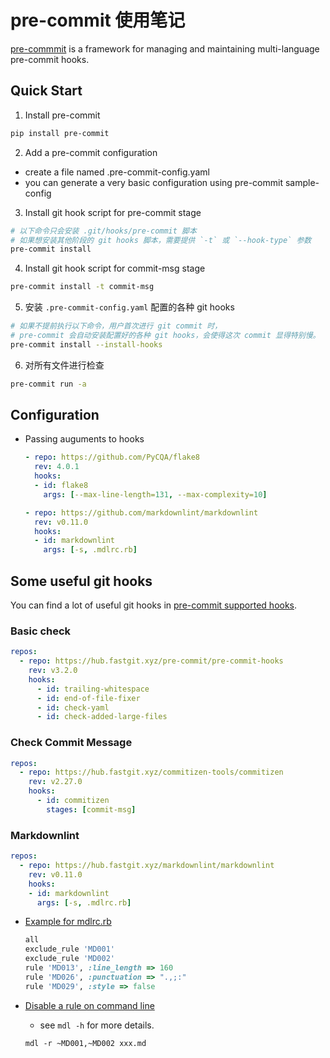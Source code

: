 # pre-commit 使用笔记

[pre-commmit][1] is a framework for managing and maintaining multi-language pre-commit hooks.

## Quick Start

1. Install pre-commit

  ```bash
  pip install pre-commit
  ```

2. Add a pre-commit configuration
  - create a file named .pre-commit-config.yaml
  - you can generate a very basic configuration using pre-commit sample-config

3. Install git hook script for pre-commit stage

  ```bash
  # 以下命令只会安装 .git/hooks/pre-commit 脚本
  # 如果想安装其他阶段的 git hooks 脚本，需要提供 `-t` 或 `--hook-type` 参数
  pre-commit install
  ```

4. Install git hook script for commit-msg stage

  ```bash
  pre-commit install -t commit-msg
  ```

5. 安装 `.pre-commit-config.yaml` 配置的各种 git hooks

  ```bash
  # 如果不提前执行以下命令，用户首次进行 git commit 时，
  # pre-commit 会自动安装配置好的各种 git hooks，会使得这次 commit 显得特别慢。
  pre-commit install --install-hooks
  ```

6. 对所有文件进行检查

  ```bash
  pre-commit run -a
  ```

## Configuration

- Passing auguments to hooks

  ```yaml
  - repo: https://github.com/PyCQA/flake8
    rev: 4.0.1
    hooks:
    - id: flake8
      args: [--max-line-length=131, --max-complexity=10]

  - repo: https://github.com/markdownlint/markdownlint
    rev: v0.11.0
    hooks:
    - id: markdownlint
      args: [-s, .mdlrc.rb]
  ```

## Some useful git hooks

You can find a lot of useful git hooks in [pre-commit supported hooks][2].

### Basic check

```yaml
repos:
  - repo: https://hub.fastgit.xyz/pre-commit/pre-commit-hooks
    rev: v3.2.0
    hooks:
      - id: trailing-whitespace
      - id: end-of-file-fixer
      - id: check-yaml
      - id: check-added-large-files
```

### Check Commit Message

```yaml
repos:
  - repo: https://hub.fastgit.xyz/commitizen-tools/commitizen
    rev: v2.27.0
    hooks:
      - id: commitizen
        stages: [commit-msg]
```

### Markdownlint

```yaml
repos:
  - repo: https://hub.fastgit.xyz/markdownlint/markdownlint
    rev: v0.11.0
    hooks:
    - id: markdownlint
      args: [-s, .mdlrc.rb]
```

- [Example for mdlrc.rb][3]

  ```ruby
  all
  exclude_rule 'MD001'
  exclude_rule 'MD002'
  rule 'MD013', :line_length => 160
  rule 'MD026', :punctuation => ".,;:"
  rule 'MD029', :style => false
  ```

- [Disable a rule on command line][3]
  - see `mdl -h` for more details.

  ```shell
  mdl -r ~MD001,~MD002 xxx.md
  ```

  [1]: https://pre-commit.com/
  [2]: https://pre-commit.com/hooks.html
  [3]: https://github.com/markdownlint/markdownlint/blob/main/.mdl_style.rb
  [4]: https://github.com/markdownlint/markdownlint/blob/main/docs/configuration.md#specifying-which-rules-mdl-processes
